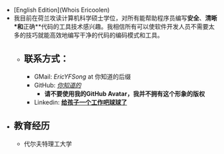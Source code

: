 - [English Edition](Whois Ericoolen)
- 我目前在荷兰攻读计算机科学硕士学位，对所有能帮助程序员编写**安全**、**清晰*和**正确**代码的工具技术感兴趣。我相信所有可以使软件开发人员不需要太多的技巧就能高效地编写干净的代码的编码模式和工具。
	- ## 联系方式：
		- GMail: *EricYFSong* at 你知道的后缀
		- GitHub: *[你知道的](https://www.github.com/Eric-Song-Nop)*
			- **请不要使用我的GitHub Avatar，我并不拥有这个形象的版权**
		- Linkedin: **[给孩子一个工作吧球球了](https://www.linkedin.com/in/yifan-song-938b79235/)**
- ## 教育经历
	- 代尔夫特理工大学